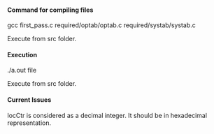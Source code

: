 #### Command for compiling files
gcc first_pass.c required/optab/optab.c required/systab/systab.c


Execute from src folder.

#### Execution
./a.out file

Execute from src folder.

#### Current Issues
locCtr is considered as a decimal integer. It should be in hexadecimal representation.
